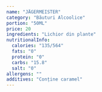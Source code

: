 ```yaml
---
name: "JÄGERMEISTER"
category: "Băuturi Alcoolice"
portion: "50ML"
price: 20
ingredients: "Lichior din plante"
nutritionalInfo:
  calories: "135/564"
  fats: "0"
  protein: "0"
  carbs: "15.8"
  salt: "0"
allergens: ""
additives: "Conține caramel"
---
```

